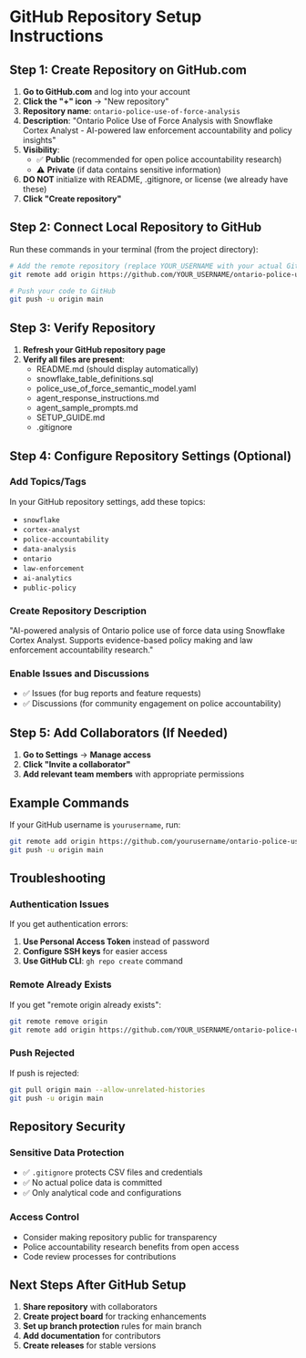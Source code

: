 # GitHub Repository Setup Instructions

## Step 1: Create Repository on GitHub.com

1. **Go to GitHub.com** and log into your account
2. **Click the "+" icon** → "New repository"
3. **Repository name**: `ontario-police-use-of-force-analysis`
4. **Description**: "Ontario Police Use of Force Analysis with Snowflake Cortex Analyst - AI-powered law enforcement accountability and policy insights"
5. **Visibility**: 
   - ✅ **Public** (recommended for open police accountability research)
   - ⚠️ **Private** (if data contains sensitive information)
6. **DO NOT** initialize with README, .gitignore, or license (we already have these)
7. **Click "Create repository"**

## Step 2: Connect Local Repository to GitHub

Run these commands in your terminal (from the project directory):

```bash
# Add the remote repository (replace YOUR_USERNAME with your actual GitHub username)
git remote add origin https://github.com/YOUR_USERNAME/ontario-police-use-of-force-analysis.git

# Push your code to GitHub
git push -u origin main
```

## Step 3: Verify Repository

1. **Refresh your GitHub repository page**
2. **Verify all files are present**:
   - README.md (should display automatically)
   - snowflake_table_definitions.sql
   - police_use_of_force_semantic_model.yaml
   - agent_response_instructions.md
   - agent_sample_prompts.md
   - SETUP_GUIDE.md
   - .gitignore

## Step 4: Configure Repository Settings (Optional)

### Add Topics/Tags
In your GitHub repository settings, add these topics:
- `snowflake`
- `cortex-analyst`
- `police-accountability`
- `data-analysis`
- `ontario`
- `law-enforcement`
- `ai-analytics`
- `public-policy`

### Create Repository Description
"AI-powered analysis of Ontario police use of force data using Snowflake Cortex Analyst. Supports evidence-based policy making and law enforcement accountability research."

### Enable Issues and Discussions
- ✅ Issues (for bug reports and feature requests)
- ✅ Discussions (for community engagement on police accountability)

## Step 5: Add Collaborators (If Needed)

1. **Go to Settings** → **Manage access**
2. **Click "Invite a collaborator"**
3. **Add relevant team members** with appropriate permissions

## Example Commands

If your GitHub username is `yourusername`, run:

```bash
git remote add origin https://github.com/yourusername/ontario-police-use-of-force-analysis.git
git push -u origin main
```

## Troubleshooting

### Authentication Issues
If you get authentication errors:
1. **Use Personal Access Token** instead of password
2. **Configure SSH keys** for easier access
3. **Use GitHub CLI**: `gh repo create` command

### Remote Already Exists
If you get "remote origin already exists":
```bash
git remote remove origin
git remote add origin https://github.com/YOUR_USERNAME/ontario-police-use-of-force-analysis.git
```

### Push Rejected
If push is rejected:
```bash
git pull origin main --allow-unrelated-histories
git push -u origin main
```

## Repository Security

### Sensitive Data Protection
- ✅ `.gitignore` protects CSV files and credentials
- ✅ No actual police data is committed
- ✅ Only analytical code and configurations

### Access Control
- Consider making repository public for transparency
- Police accountability research benefits from open access
- Code review processes for contributions

## Next Steps After GitHub Setup

1. **Share repository** with collaborators
2. **Create project board** for tracking enhancements
3. **Set up branch protection** rules for main branch
4. **Add documentation** for contributors
5. **Create releases** for stable versions
